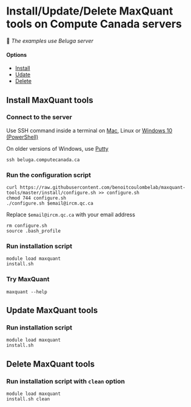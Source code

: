 # Install/Update/Delete MaxQuant tools on Compute Canada servers

:memo: *The examples use Beluga server*

#### Options

* [Install](#install-maxquant-tools)
* [Udate](#update-maxquant-tools)
* [Delete](#delete-maxquant-tools)

## Install MaxQuant tools

### Connect to the server

Use SSH command inside a terminal on [Mac](https://support.apple.com/en-ca/guide/terminal/apd5265185d-f365-44cb-8b09-71a064a42125/mac), Linux or [Windows 10 (PowerShell)](https://www.howtogeek.com/662611/9-ways-to-open-powershell-in-windows-10/)

On older versions of Windows, use [Putty](https://www.putty.org)

```
ssh beluga.computecanada.ca
```

### Run the configuration script

```
curl https://raw.githubusercontent.com/benoitcoulombelab/maxquant-tools/master/install/configure.sh >> configure.sh
chmod 744 configure.sh
./configure.sh $email@ircm.qc.ca
```

Replace `$email@ircm.qc.ca` with your email address

```
rm configure.sh
source .bash_profile
```

### Run installation script

```
module load maxquant
install.sh
```

### Try MaxQuant

```
maxquant --help
```

## Update MaxQuant tools

### Run installation script

```
module load maxquant
install.sh
```

## Delete MaxQuant tools

### Run installation script with `clean` option

```
module load maxquant
install.sh clean
```
